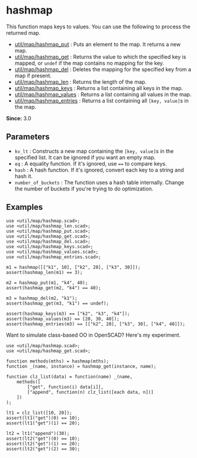 # hashmap

This function maps keys to values. You can use the following to process the returned map. 

- [util/map/hashmap_put](https://openhome.cc/eGossip/OpenSCAD/lib3x-hashmap_put.html) : Puts an element to the map. It returns a new map.
- [util/map/hashmap_get](https://openhome.cc/eGossip/OpenSCAD/lib3x-hashmap_get.html) : Returns the value to which the specified key is mapped, or `undef` if the map contains no mapping for the key.
- [util/map/hashmap_del](https://openhome.cc/eGossip/OpenSCAD/lib3x-hashmap_del.html) : Deletes the mapping for the specified key from a map if present.
- [util/map/hashmap_len](https://openhome.cc/eGossip/OpenSCAD/lib3x-hashmap_len.html) : Returns the length of the map.
- [util/map/hashmap_keys](https://openhome.cc/eGossip/OpenSCAD/lib3x-hashmap_keys.html) : Returns a list containing all keys in the map. 
- [util/map/hashmap_values](https://openhome.cc/eGossip/OpenSCAD/lib3x-hashmap_values.html) : Returns a list containing all values in the map. 
- [util/map/hashmap_entries](https://openhome.cc/eGossip/OpenSCAD/lib3x-hashmap_entries.html) : Returns a list containing all `[key, value]`s in the map. 

**Since:** 3.0

## Parameters

- `kv_lt` : Constructs a new map containing the `[key, value]`s in the specified list. It can be ignored if you want an empty map.
- `eq` : A equality function. If it's ignored, use `==` to compare keys.
- `hash` : A hash function. If it's ignored, convert each key to a string and hash it. 
- `number_of_buckets` : The function uses a hash table internally. Change the number of buckets if you're trying to do optimization. 

## Examples

    use <util/map/hashmap.scad>;
	use <util/map/hashmap_len.scad>;
    use <util/map/hashmap_put.scad>;
    use <util/map/hashmap_get.scad>;
    use <util/map/hashmap_del.scad>;
    use <util/map/hashmap_keys.scad>;
    use <util/map/hashmap_values.scad>;
	use <util/map/hashmap_entries.scad>;

    m1 = hashmap([["k1", 10], ["k2", 20], ["k3", 30]]);
    assert(hashmap_len(m1) == 3);

    m2 = hashmap_put(m1, "k4", 40);
    assert(hashmap_get(m2, "k4") == 40);

    m3 = hashmap_del(m2, "k1");
    assert(hashmap_get(m3, "k1") == undef);

    assert(hashmap_keys(m3) == ["k2", "k3", "k4"]); 
    assert(hashmap_values(m3) == [20, 30, 40]); 
    assert(hashmap_entries(m3) == [["k2", 20], ["k3", 30], ["k4", 40]]);

Want to simulate class-based OO in OpenSCAD? Here's my experiment.

    use <util/map/hashmap.scad>;
    use <util/map/hashmap_get.scad>;

    function methods(mths) = hashmap(mths);
    function _(name, instance) = hashmap_get(instance, name);

    function clz_list(data) = function(name) _(name,
        methods([
            ["get", function(i) data[i]],
            ["append", function(n) clz_list([each data, n])]
        ])
    );

    lt1 = clz_list([10, 20]);
    assert(lt1("get")(0) == 10);
    assert(lt1("get")(1) == 20);

    lt2 = lt1("append")(30);
    assert(lt2("get")(0) == 10);
    assert(lt2("get")(1) == 20);
    assert(lt2("get")(2) == 30);

